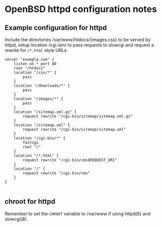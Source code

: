 # OpenBSD httpd configuration notes

## Example configuration for httpd

Include the directories /var/www/htdocs/{images,css} to be served by httpd,
setup location /cgi-bin/ to pass requests to slowcgi and request a rewrite
for `/*.html` style URLs: 


```
server "example.com" {
	listen on * port 80
	root "/htdocs"
	location "/css/*" {
		pass
	}
	location "/downloads/*" {
		pass
	}
	location "/images/*" {
		pass
	}
	location "/sitemap.xml.gz" {
		request rewrite "/cgi-bin/sitemap/sitemap.xml.gz"
	}
	location "/sitemap.xml" {
		request rewrite "/cgi-bin/sitemap/sitemap.xml"
	}
	location "/cgi-bin/*" {
		fastcgi
		root "/"
	}
	location "/*.html" {
		request rewrite "/cgi-bin/cms$REQUEST_URI"
	}
	location "/" {
		request rewrite "/cgi-bin/cms"
	}
}


```

## chroot for httpd

Remember to set the `CHROOT` variable to /var/www if using httpd(8) and
slowcgi(8).

